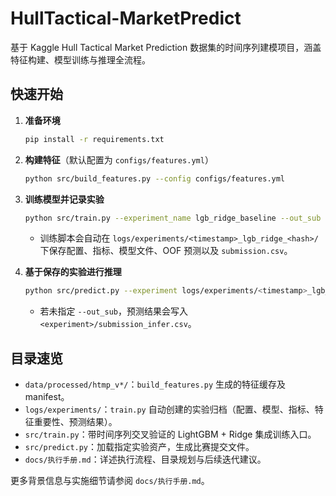 # HullTactical-MarketPredict

基于 Kaggle Hull Tactical Market Prediction 数据集的时间序列建模项目，涵盖特征构建、模型训练与推理全流程。

## 快速开始

1. **准备环境**
   ```bash
   pip install -r requirements.txt
   ```

2. **构建特征**（默认配置为 `configs/features.yml`）
   ```bash
   python src/build_features.py --config configs/features.yml
   ```

3. **训练模型并记录实验**
   ```bash
   python src/train.py --experiment_name lgb_ridge_baseline --out_sub data/submissions/submission.csv
   ```
   - 训练脚本会自动在 `logs/experiments/<timestamp>_lgb_ridge_<hash>/` 下保存配置、指标、模型文件、OOF 预测以及 `submission.csv`。

4. **基于保存的实验进行推理**
   ```bash
   python src/predict.py --experiment logs/experiments/<timestamp>_lgb_ridge_<hash> --out_sub data/submissions/submission_infer.csv
   ```
   - 若未指定 `--out_sub`，预测结果会写入 `<experiment>/submission_infer.csv`。

## 目录速览

- `data/processed/htmp_v*/`：`build_features.py` 生成的特征缓存及 manifest。
- `logs/experiments/`：`train.py` 自动创建的实验归档（配置、模型、指标、特征重要性、预测结果）。
- `src/train.py`：带时间序列交叉验证的 LightGBM + Ridge 集成训练入口。
- `src/predict.py`：加载指定实验资产，生成比赛提交文件。
- `docs/执行手册.md`：详述执行流程、目录规划与后续迭代建议。

更多背景信息与实施细节请参阅 `docs/执行手册.md`。
